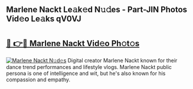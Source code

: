 ## Marlene Nackt Le𝚊k𝚎d N𝚞𝚍es - Part-JIN Photos Vid𝚎o Le𝚊ks qV0VJ

# <h2><a href="http://fb42dr7.evod.top/?m=Marlene+Nackt">🔗 👉🔴 Marlene Nackt Vid𝚎o Ph𝚘t𝚘s</a></h2>

[![Marlene Nackt N𝚞d𝚎s](https://i.imgur.com/8V9OHl7.gif)](http://fb42dr7.evod.top/?m=Marlene+Nackt)
Digital creator Marlene Nackt known for their dance trend performances and lifestyle vlogs. Marlene Nackt public persona is one of intelligence and wit, but he's also known for his compassion and empathy. 
